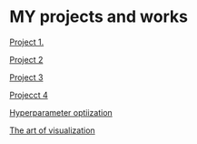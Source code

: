 # __MY projects and works__

[Project 1.](https://github.com/VolodinAlex/alekaran/tree/AlekaranDS/Project%201.%20Job%20analysis)<br>

[Project 2]()

[Project 3]()<br>

[Projecct 4](https://github.com/VolodinAlex/alekaran/tree/AlekaranDS/Project%204.%20Classification)<br>

[Hyperparameter optiization](https://github.com/VolodinAlex/alekaran/tree/AlekaranDS/Hyperparameter%20optimization)<br>

[The art of visualization](https://github.com/VolodinAlex/alekaran/tree/AlekaranDS/The%20art%20of%20visualization)<br>

[]()<br>
